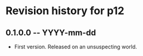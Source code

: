 # Revision history for p12

## 0.1.0.0 -- YYYY-mm-dd

* First version. Released on an unsuspecting world.

